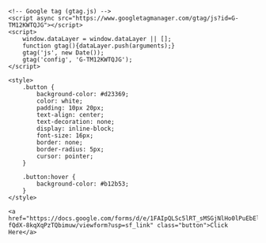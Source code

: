 <!DOCTYPE html>
<html lang="en">
<head>
    <meta charset="UTF-8">
    <meta name="viewport" content="width=device-width, initial-scale=1.0">
    <title>Your Page Title</title>
    
    <!-- Google tag (gtag.js) -->
    <script async src="https://www.googletagmanager.com/gtag/js?id=G-TM12KWTQJG"></script>
    <script>
        window.dataLayer = window.dataLayer || [];
        function gtag(){dataLayer.push(arguments);}
        gtag('js', new Date());
        gtag('config', 'G-TM12KWTQJG');
    </script>

    <style>
        .button {
            background-color: #d23369;
            color: white;
            padding: 10px 20px;
            text-align: center;
            text-decoration: none;
            display: inline-block;
            font-size: 16px;
            border: none;
            border-radius: 5px;
            cursor: pointer;
        }
        
        .button:hover {
            background-color: #b12b53;
        }
    </style>
</head>
<body>

    <a href="https://docs.google.com/forms/d/e/1FAIpQLSc5lRT_sMSGjNlHo0lPuEbElm9YxO-fQdX-8kqXqPzTQbimuw/viewform?usp=sf_link" class="button">Click Here</a>

</body>
</html>
